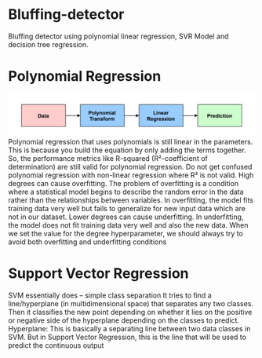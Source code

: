 # Bluffing-detector
Bluffing detector using polynomial linear regression, SVR Model and decision tree regression.

# Polynomial Regression
![](flow-chart.png)
Polynomial regression that uses polynomials is still linear in the parameters. This is because you build the equation by only adding the terms together. So, the performance metrics like R-squared (R²-coefficient of determination) are still valid for polynomial regression. Do not get confused polynomial regression with non-linear regression where R² is not valid.
High degrees can cause overfitting. The problem of overfitting is a condition where a statistical model begins to describe the random error in the data rather than the relationships between variables. In overfitting, the model fits training data very well but fails to generalize for new input data which are not in our dataset.
Lower degrees can cause underfitting. In underfitting, the model does not fit training data very well and also the new data.
When we set the value for the degree hyperparameter, we should always try to avoid both overfitting and underfitting conditions

# Support Vector Regression
SVM essentially does – simple class separation
It tries to find a line/hyperplane (in multidimensional space) that separates any two classes. Then it classifies the new point depending on whether it lies on the positive or negative side of the hyperplane depending on the classes to predict.
Hyperplane: This is basically a separating line between two data classes in SVM. But in Support Vector Regression, this is the line that will be used to predict the continuous output
